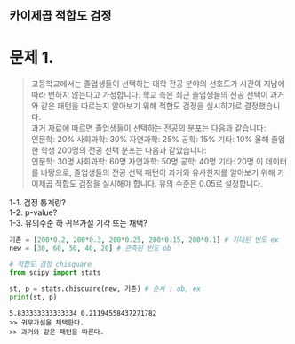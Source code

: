 카이제곱 적합도 검정 
--
문제 1.
==
> 고등학교에서는 졸업생들이 선택하는 대학 전공 분야의 선호도가 시간이 지남에 따라 변하지 않는다고 가정합니다. 학교 측은 최근 졸업생들의 전공 선택이 과거와 같은 패턴을 따르는지 알아보기 위해 적합도 검정을 실시하기로 결정했습니다.  
> 과거 자료에 따르면 졸업생들이 선택하는 전공의 분포는 다음과 같습니다:  
> 인문학: 20% 사회과학: 30% 자연과학: 25% 공학: 15% 기타: 10% 올해 졸업한 학생 200명의 전공 선택 분포는 다음과 같았습니다:  
> 인문학: 30명 사회과학: 60명 자연과학: 50명 공학: 40명 기타: 20명 이 데이터를 바탕으로, 졸업생들의 전공 선택 패턴이 과거와 유사한지를 알아보기 위해 카이제곱 적합도 검정을 실시해야 합니다. 유의 수준은 0.05로 설정합니다.  

1-1. 검정 통계량?  
1-2. p-value?  
1-3. 유의수준 하 귀무가설 기각 또는 채택?  

```python
기존 = [200*0.2, 200*0.3, 200*0.25, 200*0.15, 200*0.1] # 기대된 빈도 ex
new = [30, 60, 50, 40, 20] # 관측된 빈도 ob

# 적합도 검정 chisquare
from scipy import stats

st, p = stats.chisquare(new, 기존) # 순서 : ob, ex
print(st, p)
```
```
5.833333333333334 0.21194558437271782
>> 귀무가설을 채택한다.
>> 과거와 같은 패턴을 따른다. 
```
